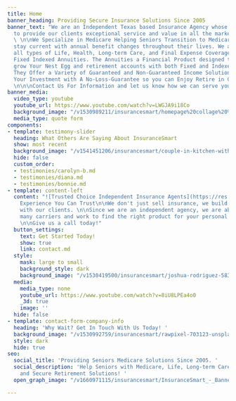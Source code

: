 ```yaml
---
title: Home
banner_heading: Providing Secure Insurance Solutions Since 2005
banner_text: "We are an Independent Texas based Insurance Agency whose mission is
  to provide our clients exceptional service and value in all the markets we serve.
  \ \n\nWe Specialize in Medicare Helping Seniors Transition to Medicare as well as
  stay current with annual benefit changes throughout their lives. We also provide
  all types of Life, Health, Long-term Care, and Final Expense Coverage, as well as
  Fixed Indexed Annuities. The Annuities a Financial Product designed to securely
  grow Your Nest Egg and retirement accounts with both Fixed and Indexed Returns.
  They Offer a Variety of Guaranteed and Non-Guaranteed Income Solutions, and Protect
  Your Investment with A No-Loss-Guarantee so you can Enjoy Retire in Confidence!
  \n\n\nContact Us For Information and let us know how we can serve you!"
banner_media:
  video_type: youtube
  youtube_url: https://www.youtube.com/watch?v=LWGJA9i18Co
  background_image: "/v1530989211/insurancesmart/homepage%20collage%20%282%29.jpg"
  media_type: quote form
components:
- template: testimony-slider
  heading: What Others Are Saying About InsuranceSmart
  show: most recent
  background_image: "/v1541451206/insurancesmart/couple-in-kitchen-with-wine%20%281%29.jpg"
  hide: false
  custom_order:
  - testimonies/carolyn-b.md
  - testimonies/diana.md
  - testimonies/bonnie.md
- template: content-left
  content: "![Trusted Choice Independent Insurance Agents](https://res.cloudinary.com/modii/v1530419486/insurancesmart/TC-horizontal-logo-black--blue-tranparency.png)\n\n#
    Experience You Can Trust\n\nWe don't just sell insurance, we build life long relationships
    with our clients. \n\nSince we are an independent agency, we are able to shop
    many carriers and work to find the right product for your personal situation.
    \n\nGive us a call today!"
  button_settings:
    text: Get Started Today!
    show: true
    link: contact.md
  style:
    mask: large to small
    background_style: dark
    background_image: "/v1530419500/insurancesmart/joshua-rodriguez-583392-unsplash.jpg"
  media:
    media_type: none
    youtube_url: https://www.youtube.com/watch?v=8iU8LPEa4o0
    _3d: true
    image: ''
  hide: false
- template: contact-form-company-info
  heading: 'Why Wait? Get In Touch With Us Today! '
  background_image: "/v1530992759/insurancesmart/rawpixel-703123-unsplash%20%281%29.jpg"
  style: dark
  hide: true
seo:
  social_title: 'Providing Seniors Medicare Solutions Since 2005. '
  social_description: 'Help Seniors with Medicare, Life, Long-term Care, Final Expenses,
    and Secure Retirement Solutions! '
  open_graph_image: "/v1660971115/insurancesmart/InsuranceSmart_-_Banner_msus7p.jpg"

---
```

